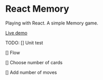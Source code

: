 # React Memory 

Playing with React. A simple Memory game. 

[Live demo](https://build-yxdwqrghhk.now.sh/)

TODO: 
[] Unit test

[] Flow

[] Choose number of cards

[] Add number of moves

